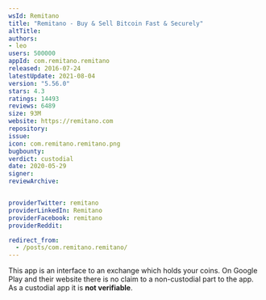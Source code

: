 ```yaml
---
wsId: Remitano
title: "Remitano - Buy & Sell Bitcoin Fast & Securely"
altTitle: 
authors:
- leo
users: 500000
appId: com.remitano.remitano
released: 2016-07-24
latestUpdate: 2021-08-04
version: "5.56.0"
stars: 4.3
ratings: 14493
reviews: 6489
size: 93M
website: https://remitano.com
repository: 
issue: 
icon: com.remitano.remitano.png
bugbounty: 
verdict: custodial
date: 2020-05-29
signer: 
reviewArchive:


providerTwitter: remitano
providerLinkedIn: Remitano
providerFacebook: remitano
providerReddit: 

redirect_from:
  - /posts/com.remitano.remitano/
---
```



This app is an interface to an exchange which holds your coins. On Google Play
and their website there is no claim to a non-custodial part to the app. As a
custodial app it is **not verifiable**.
